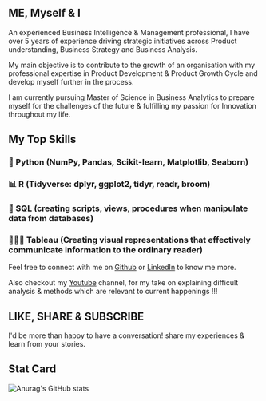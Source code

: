 ## ME, Myself & I

An experienced Business Intelligence & Management professional, I have over 5 years of experience driving strategic initiatives across Product understanding, Business Strategy and Business Analysis.

My main objective is to contribute to the growth of an organisation with my professional expertise in Product Development & Product Growth Cycle  and develop myself further in the process. 

I am currently pursuing Master of Science in Business Analytics to prepare myself for the challenges of the future & fulfilling my passion for Innovation throughout my life.

## My Top Skills

### 🐍 Python  (NumPy, Pandas, Scikit-learn, Matplotlib, Seaborn)

### 📊   R       (Tidyverse: dplyr, ggplot2, tidyr, readr, broom)

### 🤖   SQL   (creating scripts, views, procedures when manipulate data from databases)

### 👨🏻‍💻 Tableau (Creating visual representations that effectively communicate information to the ordinary reader)

Feel free to connect with me on [Github](https://github.com/tusharpant93) or [LinkedIn](https://www.linkedin.com/in/tushar-pant/) to know me more.

Also checkout my [Youtube](https://www.youtube.com/channel/UCG_Uw2cQxcDSFP7GXWGL00w) channel, for my take on explaining difficult analysis & methods which are relevant to current happenings !!! 
## LIKE, SHARE & SUBSCRIBE 

I'd be more than happy to have a conversation! share my experiences & learn from your stories.


## Stat Card

![Anurag's GitHub stats](https://github-readme-stats.vercel.app/api?username=tusharpant93&hide=contribs,prs,issues)

